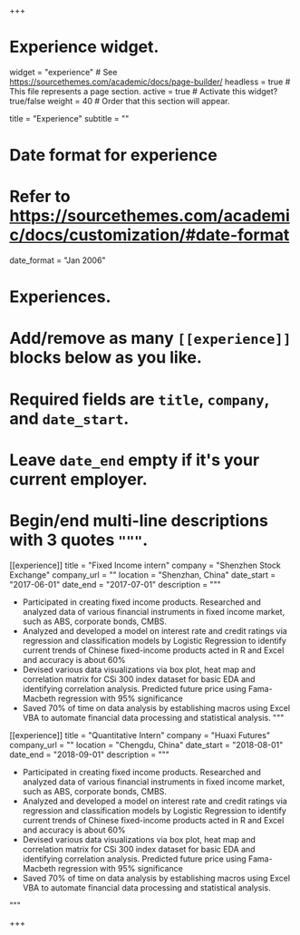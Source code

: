 +++
# Experience widget.
widget = "experience"  # See https://sourcethemes.com/academic/docs/page-builder/
headless = true  # This file represents a page section.
active = true  # Activate this widget? true/false
weight = 40  # Order that this section will appear.

title = "Experience"
subtitle = ""

# Date format for experience
#   Refer to https://sourcethemes.com/academic/docs/customization/#date-format
date_format = "Jan 2006"

# Experiences.
#   Add/remove as many `[[experience]]` blocks below as you like.
#   Required fields are `title`, `company`, and `date_start`.
#   Leave `date_end` empty if it's your current employer.
#   Begin/end multi-line descriptions with 3 quotes `"""`.
[[experience]]
  title = "Fixed Income intern"
  company = "Shenzhen Stock Exchange"
  company_url = ""
  location = "Shenzhan, China"
  date_start = "2017-06-01"
  date_end = "2017-07-01"
  description = """
  
  
  * Participated in creating fixed income products. Researched and analyzed data of various financial instruments in fixed
income market, such as ABS, corporate bonds, CMBS.
  * Analyzed and developed a model on interest rate and credit ratings via regression and classification models by Logistic
Regression to identify current trends of Chinese fixed-income products acted in R and Excel and accuracy is about 60%
  * Devised various data visualizations via box plot, heat map and correlation matrix for CSi 300 index dataset for basic EDA and
identifying correlation analysis. Predicted future price using Fama-Macbeth regression with 95% significance
  * Saved 70% of time on data analysis by establishing macros using Excel VBA to automate financial data processing and
statistical analysis.
  """

[[experience]]
  title = "Quantitative Intern"
  company = "Huaxi Futures"
  company_url = ""
  location = "Chengdu, China"
  date_start = "2018-08-01"
  date_end = "2018-09-01"
  description = """
  
  
  * Participated in creating fixed income products. Researched and analyzed data of various financial instruments in fixed
income market, such as ABS, corporate bonds, CMBS.
  * Analyzed and developed a model on interest rate and credit ratings via regression and classification models by Logistic
Regression to identify current trends of Chinese fixed-income products acted in R and Excel and accuracy is about 60%
  * Devised various data visualizations via box plot, heat map and correlation matrix for CSi 300 index dataset for basic EDA and
identifying correlation analysis. Predicted future price using Fama-Macbeth regression with 95% significance
  * Saved 70% of time on data analysis by establishing macros using Excel VBA to automate financial data processing and
statistical analysis.
  
  """

+++
